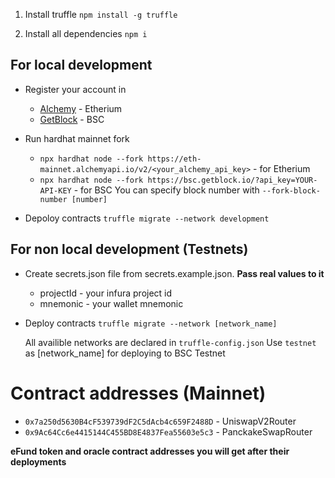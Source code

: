 1. Install truffle 
    ```npm install -g truffle```

2. Install all dependencies
    ```npm i```


## For local development
- Register your account in
    - [Alchemy](https://www.alchemy.com/) - Etherium 
    - [GetBlock](https://getblock.io/) - BSC

- Run hardhat mainnet fork
    - ``` npx hardhat node --fork https://eth-mainnet.alchemyapi.io/v2/<your_alchemy_api_key> ``` - for Etherium
    - ``` npx hardhat node --fork https://bsc.getblock.io/?api_key=YOUR-API-KEY ``` - for BSC
    You can specify block number with ```--fork-block-number [number]```

- Depoloy contracts
    ``` truffle migrate --network development ```


## For non local development (Testnets)
- Create secrets.json file from secrets.example.json. **Pass real values to it**
    - projectId - your infura project id
    - mnemonic - your wallet mnemonic
- Deploy contracts
    ``` truffle migrate --network [network_name] ```

    All availible networks are declared in ``` truffle-config.json ```
    Use ```testnet``` as [network_name] for deploying to BSC Testnet


# Contract addresses (Mainnet)
- ``` 0x7a250d5630B4cF539739dF2C5dAcb4c659F2488D ``` - UniswapV2Router
- ``` 0x9Ac64Cc6e4415144C455BD8E4837Fea55603e5c3 ``` - PanckakeSwapRouter

**eFund token and oracle contract addresses you will get after their deployments**
